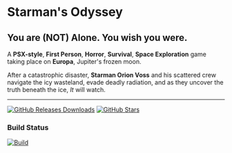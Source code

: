 # Starman's Odyssey
## You are (NOT) Alone. You wish you were.

A **PSX-style**, **First Person**, **Horror**, **Survival**, **Space Exploration** game taking place on **Europa**,
Jupiter's frozen moon.

After a catastrophic disaster, **Starman Orion Voss** and his scattered crew navigate the icy wasteland,
evade deadly radiation, and as they uncover the truth beneath the ice, _It_ will watch.

---


[![GitHub Releases Downloads](https://img.shields.io/github/downloads/JellyPumps/STARMAN/total)](https://github.com/JellyPumps/STARMAN/releases)
[![GitHub Stars](https://img.shields.io/github/stars/JellyPumps/STARMAN?style=flat&label=stars)](https://github.com/JellyPumps/STARMAN/stargazers)

### Build Status

[![Build](https://github.com/JellyPumps/starmans-odyssey/actions/workflows/build.yml/badge.svg)](https://github.com/JellyPumps/starmans-odyssey/actions/workflows/buildgame.yml)


